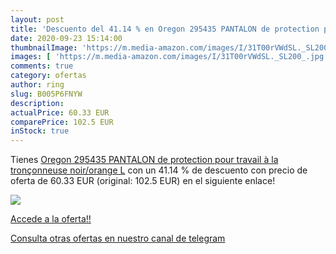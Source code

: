 ```yaml
---
layout: post
title: 'Descuento del 41.14 % en Oregon 295435 PANTALON de protection pou'
date: 2020-09-23 15:14:00
thumbnailImage: 'https://m.media-amazon.com/images/I/31T00rVWdSL._SL200_.jpg'
images: [ 'https://m.media-amazon.com/images/I/31T00rVWdSL._SL200_.jpg' ]
comments: true
category: ofertas
author: ring
slug: B005P6FNYW
description:
actualPrice: 60.33 EUR
comparePrice: 102.5 EUR
inStock: true
---
```


Tienes [Oregon 295435 PANTALON de protection pour travail à la tronçonneuse noir/orange L](https://www.amazon.com/dp/B005P6FNYW/?tag=redken08-20) con un 41.14 % de descuento con precio de oferta de 60.33 EUR (original: 102.5 EUR) en el siguiente enlace!

[![](https://m.media-amazon.com/images/I/31T00rVWdSL._SL200_.jpg)](https://www.amazon.com/dp/B005P6FNYW/?tag=redken08-20)

[Accede a la oferta!!](https://www.amazon.com/dp/B005P6FNYW/?tag=redken08-20)

[Consulta otras ofertas en nuestro canal de telegram](https://t.me/s/ofertas25)
